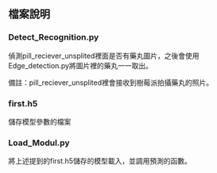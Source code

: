 ## 檔案說明
### Detect_Recognition.py
偵測pill_reciever_unsplited裡面是否有藥丸圖片，之後會使用Edge_detection.py將圖片裡的藥丸一一取出。

備註：pill_reciever_unsplited裡會接收到樹莓派拍攝藥丸的照片。
### first.h5
儲存模型參數的檔案
###  Load_Modul.py
將上述提到的first.h5儲存的模型載入，並調用預測的函數。
